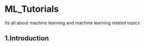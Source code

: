 # ML_Tutorials
Its all about machine learning and machine learning related topics
## 1.Introduction
